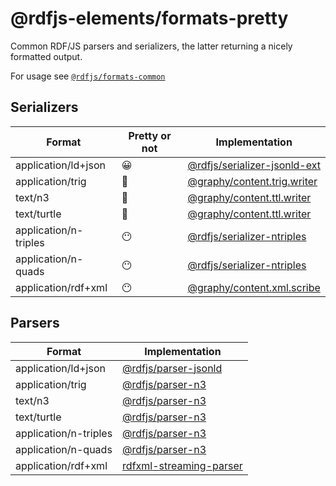 # @rdfjs-elements/formats-pretty

Common RDF/JS parsers and serializers, the latter returning a nicely formatted output.

For usage see [`@rdfjs/formats-common`](https://npm.im/@rdfjs/formats-common)

## Serializers

| Format | Pretty or not | Implementation |
| -- | -- | -- |
| application/ld+json | 😀 | [@rdfjs/serializer-jsonld-ext](https://npm.im/@rdfjs/serializer-jsonld-ext) |
| application/trig | 🤩 | [@graphy/content.trig.writer](https://npm.im/@graphy/content.trig.writer) | 
| text/n3 | 🤩 | [@graphy/content.ttl.writer](https://npm.im/@graphy/content.ttl.writer) | 
| text/turtle | 🤩 | [@graphy/content.ttl.writer](https://npm.im/@graphy/content.ttl.writer) | 
| application/n-triples | 😶 | [@rdfjs/serializer-ntriples](https://npm.im/@rdfjs/serializer-ntriples) | 
| application/n-quads | 😶 | [@rdfjs/serializer-ntriples](https://npm.im/@rdfjs/serializer-ntriples) | 
| application/rdf+xml | 😶 | [@graphy/content.xml.scribe](https://npm.im/@graphy/content.xml.scribe) |

## Parsers

| Format | Implementation |
| -- | -- |
| application/ld+json | [@rdfjs/parser-jsonld](https://npm.im/@rdfjs/parser-jsonld) |
| application/trig | [@rdfjs/parser-n3](https://npm.im/@rdfjs/parser-n3) | 
| text/n3 | [@rdfjs/parser-n3](https://npm.im/@rdfjs/parser-n3) | 
| text/turtle | [@rdfjs/parser-n3](https://npm.im/@rdfjs/parser-n3) | 
| application/n-triples | [@rdfjs/parser-n3](https://npm.im/@rdfjs/parser-n3) | 
| application/n-quads | [@rdfjs/parser-n3](https://npm.im/@rdfjs/parser-n3) | 
| application/rdf+xml | [rdfxml-streaming-parser](https://npm.im/rdfxml-streaming-parser) |
